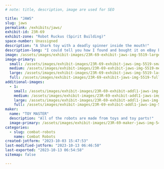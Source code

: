 ```yaml
---
# note: title, description, image are used for SEO

title: "JAWS"
slug: jaws
permalink: /exhibits/jaws/
exhibit-id: 23R-69
exhibit-zone: "Robot Ruckus (Spirit Building)"
space-number: Unassigned
description: "A Shark toy with a deadly spinner inside the mouth!"
description-long: "I could tell you how I found and bought it on eBay but that's boring!!"
image: /assets/images/exhibit-images/23R-69-exhibit-jaws-img-5519-large.jpeg
image-primary: 
  small: /assets/images/exhibit-images/23R-69-exhibit-jaws-img-5519-small.jpeg
  medium: /assets/images/exhibit-images/23R-69-exhibit-jaws-img-5519-medium.jpeg
  large: /assets/images/exhibit-images/23R-69-exhibit-jaws-img-5519-large.jpeg
  full: /assets/images/exhibit-images/23R-69-exhibit-jaws-img-5519-full.jpeg
additional-images: 
  - 1:
    small: /assets/images/exhibit-images/23R-69-exhibit-addl1-jaws-img-5533-small.jpeg
    medium: /assets/images/exhibit-images/23R-69-exhibit-addl1-jaws-img-5533-medium.jpeg
    large: /assets/images/exhibit-images/23R-69-exhibit-addl1-jaws-img-5533-large.jpeg
    full: /assets/images/exhibit-images/23R-69-exhibit-addl1-jaws-img-5533-full.jpeg
maker: 
  name: "TOY MASTER"
  description: "All of the robots are made from toys and toy parts!"
  image-primary: /assets/images/exhibit-images/23R-69-maker-jaws-img-5452-medium.jpeg
categories: 
  - slug: combat-robots
    name: Combat Robots
created-jotform: "2023-10-03 15:47:53"
last-modified-jotform: "2023-10-13 06:46:50"
last-exported: "2023-10-13 06:54:58"
sitemap: false

---
```

